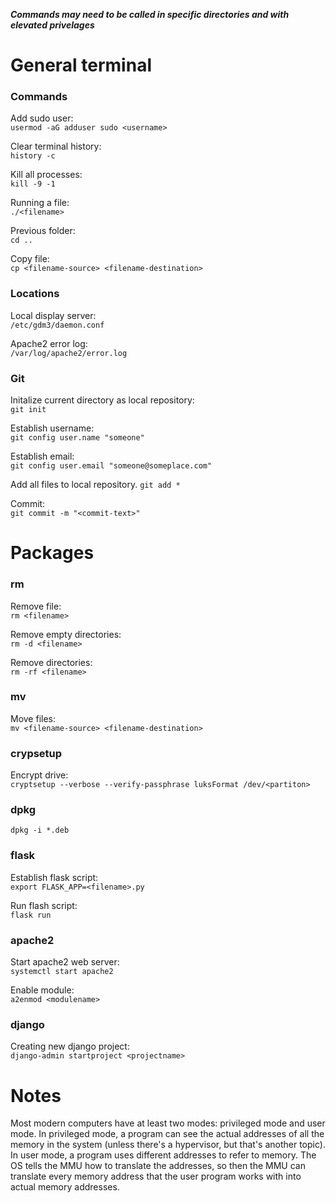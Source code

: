 ***Commands may need to be called in specific directories and with elevated privelages***

# General terminal
### Commands ###
Add sudo user:\
`usermod -aG adduser sudo <username>`

Clear terminal history:\
`history -c`

Kill all processes:\
`kill -9 -1`

Running a file:\
`./<filename>`

Previous folder:\
`cd ..`

Copy file:\
`cp <filename-source> <filename-destination>`

### Locations ###
Local display server:\
`/etc/gdm3/daemon.conf`

Apache2 error log:\
`/var/log/apache2/error.log`

### Git

Initalize current directory as local repository:\
`git init`

Establish username:\
`git config user.name "someone"`

Establish email:\
`git config user.email "someone@someplace.com"`

Add all files to local repository.
`git add *`

Commit:\
`git commit -m "<commit-text>"`

# Packages
### rm ###
Remove file:\
`rm <filename>`

Remove empty directories:\
`rm -d <filename>`

Remove directories:\
`rm -rf <filename>`

### mv ###
Move files:\
`mv <filename-source> <filename-destination>`

### crypsetup ###
Encrypt drive:\
`cryptsetup --verbose --verify-passphrase luksFormat /dev/<partiton>`

### dpkg ###
`dpkg -i *.deb`

### flask ###

Establish flask script:\
`export FLASK_APP=<filename>.py`

Run flash script:\
`flask run`

### apache2 ###
Start apache2 web server:\
`systemctl start apache2`

Enable module:\
`a2enmod <modulename>`

### django ###

Creating new django project:\
`django-admin startproject <projectname>`

# Notes

Most modern computers have at least two modes: privileged mode and user mode. In privileged mode, a program can see the actual addresses of all the memory in the system (unless there's a hypervisor, but that's another topic). In user mode, a program uses different addresses to refer to memory. The OS tells the MMU how to translate the addresses, so then the MMU can translate every memory address that the user program works with into actual memory addresses.
